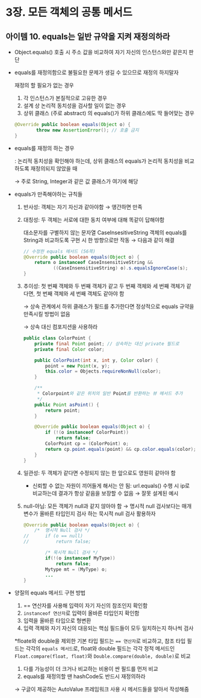 # 3장. 모든 객체의 공통 메서드

## 아이템 10. equals는 일반 규약을 지켜 재정의하라

- Object.equals() 호출 시 주소 값을 비교하여 자기 자신의 인스턴스와만 같은지 판단
- equals를 재정의함으로 불필요한 문제가 생길 수 있으므로 재정의 하지말자
    
    재정의 할 필요가 없는 경우
    
    1. 각 인스턴스가 본질적으로 고유한 경우
    2. 설계 상 논리적 동치성을 검사할 일이 없는 경우
    3. 상위 클래스 (주로 abstract) 의 equals()가 하위 클래스에도 딱 들어맞는 경우
    
    ```java
    @Override public boolean equals(Object o) {
    		throw new AssertionError(); // 호출 금지
    }
    ```
    
- equals를 재정의 하는 경우
    
    : 논리적 동치성을 확인해야 하는데, 상위 클래스의 equals가 논리적 동치성을 비교하도록 재정의되지 않았을 때
    
    → 주로 String, Integer과 같은 값 클래스가 여기에 해당
    
- equals가 만족해야하는 규칙들
    1. 반사성: 객체는 자기 자신과 같아야함 → 앵간하면 만족
    2. 대칭성: 두 객체는 서로에 대한 동치 여부에 대해 똑같이 답해야함
        
        대소문자를 구별하지 않는 문자열 CaseInsesitiveString 객체의 equals를 String과 비교하도록 구현 시 한 방향으로만 작동 → 다음과 같이 해결
        
        ```java
        // 수정한 equals 메서드 (56쪽)
        @Override public boolean equals(Object o) {
            return o instanceof CaseInsensitiveString &&
                   ((CaseInsensitiveString) o).s.equalsIgnoreCase(s);
        }
        ```
        
    3. 추이성: 첫 번째 객체와 두 번째 객체가 같고 두 번째 객체와 세 번째 객체가 같다면, 첫 번째 객체와 세 번째 객체도 같아야 함
        
        → 상속 관계에서 하위 클래스가 필드를 추가한다면 정상적으로 equals 규약을 만족시킬 방법이 없음
        
        → 상속 대신 컴포지션을 사용하라
        
        ```java
        public class ColorPoint {
            private final Point point; // 상속하는 대신 private 필드로
            private final Color color;
        
            public ColorPoint(int x, int y, Color color) {
                point = new Point(x, y);
                this.color = Objects.requireNonNull(color);
            }
        
            /**
             * Colorpoint와 같은 위치의 일반 Point를 반환하는 뷰 메서드 추가
             */
            public Point asPoint() {
                return point;
            }
        
            @Override public boolean equals(Object o) {
                if (!(o instanceof ColorPoint))
                    return false;
                ColorPoint cp = (ColorPoint) o;
                return cp.point.equals(point) && cp.color.equals(color);
            }
        }
        ```
        
    4. 일관성: 두 객체가 같다면 수정되지 않는 한 앞으로도 영원히 같아야 함
        - 신뢰할 수 없는 자원이 끼어들게 해서는 안 됨: url.equals() 수행 시 ip로 비교하는데 결과가 항상 같음을 보장할 수 없음 → 잘못 설계된 예시
    5. null-아님: 모든 객체가 null과 같지 않아야 함 → 명시적 null 검사보다는 매개변수가 올바른 타입인지 검사 하는 묵시적 null 검사 활용하자
        
        ```java
        @Override public boolean equals(Object o) {
            /*	명시적 Null 검사 */
        //		if (o == null) 
        //			return false;
        
        		/* 묵시적 Null 검사 */
        		if(!(o instanceof MyType))
        			return false;
        		Mytype mt = (MyType) o;
        		...
        }
        ```
        

- 양질의 equals 메서드 구현 방법
    1. == 연산자를 사용해 입력이 자기 자신의 참조인지 확인함
    2. `instanceof 연산자`로 입력이 올바른 타입인지 확인함
    3. 입력을 올바른 타입으로 형변환
    4. 입력 객체와 자기 자신의 대응되는 핵심 필드들이 모두 일치하는지 하나씩 검사
    
    *floate와 double을 제외한 기본 타입 필드는 `== 연산자`로 비교하고, 참조 타입 필드는 각각의 `equals 메서드`로, float와 double 필드는 각각 정적 메서드인 `Float.compare(float, float)`와 `Double.compare(double, double)`로 비교
    
    1. 다를 가능성이 더 크거나 비교하는 비용이 싼 필드를 먼저 비교
    2. equals를 재정의할 땐 hashCode도 반드시 재정의하라
    
    → 구글이 제공하는 AutoValue 프레임워크 사용 시 메서드들을 알아서 작성해줌